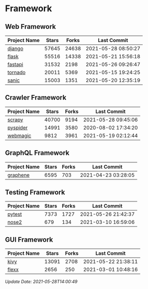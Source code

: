 # Framework

## Web Framework
| Project Name | Stars | Forks | Last Commit |
| ------------ | ----- | ----- | ----------- |
| [django](https://github.com/django/django) | 57645 | 24638 | 2021-05-28 08:50:27 |
| [flask](https://github.com/pallets/flask) | 55516 | 14338 | 2021-05-21 15:56:18 |
| [fastapi](https://github.com/tiangolo/fastapi) | 31532 | 2198 | 2021-05-26 09:26:47 |
| [tornado](https://github.com/tornadoweb/tornado) | 20011 | 5369 | 2021-05-15 19:24:25 |
| [sanic](https://github.com/sanic-org/sanic) | 15003 | 1351 | 2021-05-20 12:35:19 |

## Crawler Framework
| Project Name | Stars | Forks | Last Commit |
| ------------ | ----- | ----- | ----------- |
| [scrapy](https://github.com/scrapy/scrapy) | 40700 | 9194 | 2021-05-28 09:45:06 |
| [pyspider](https://github.com/binux/pyspider) | 14991 | 3580 | 2020-08-02 17:34:20 |
| [webmagic](https://github.com/code4craft/webmagic) | 9812 | 3961 | 2021-05-19 02:12:44 |

## GraphQL Framework
| Project Name | Stars | Forks | Last Commit |
| ------------ | ----- | ----- | ----------- |
| [graphene](https://github.com/graphql-python/graphene) | 6595 | 703 | 2021-04-23 03:28:05 |

## Testing Framework
| Project Name | Stars | Forks | Last Commit |
| ------------ | ----- | ----- | ----------- |
| [pytest](https://github.com/pytest-dev/pytest) | 7373 | 1727 | 2021-05-26 21:42:37 |
| [nose2](https://github.com/nose-devs/nose2) | 679 | 134 | 2021-03-10 16:59:06 |

## GUI Framework
| Project Name | Stars | Forks | Last Commit |
| ------------ | ----- | ----- | ----------- |
| [kivy](https://github.com/kivy/kivy) | 13091 | 2708 | 2021-05-22 21:38:11 |
| [flexx](https://github.com/flexxui/flexx) | 2656 | 250 | 2021-03-01 10:48:16 |

*Update Date: 2021-05-28T14:00:49*